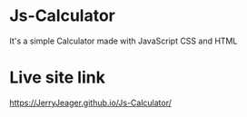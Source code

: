 # Js-Calculator
It's a simple Calculator made with JavaScript
CSS and HTML

# Live site link

https://JerryJeager.github.io/Js-Calculator/
